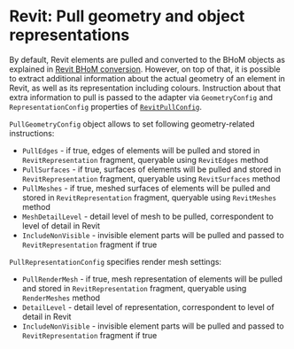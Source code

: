 # Revit: Pull geometry and object representations

By default, Revit elements are pulled and converted to the BHoM objects as explained in [Revit BHoM conversion](Revit-BHoM-conversion). However, on top of that, it is possible to extract additional information about the actual geometry of an element in Revit, as well as its representation including colours. Instruction about that extra information to pull is passed to the adapter via `GeometryConfig` and `RepresentationConfig` properties of [`RevitPullConfig`](Pull-from-Revit-basics#action-config).

`PullGeometryConfig` object allows to set following geometry-related instructions:

- `PullEdges` - if true, edges of elements will be pulled and stored in `RevitRepresentation` fragment, queryable using `RevitEdges` method
- `PullSurfaces` - if true, surfaces of elements will be pulled and stored in `RevitRepresentation` fragment, queryable using `RevitSurfaces` method
- `PullMeshes` - if true, meshed surfaces of elements will be pulled and stored in `RevitRepresentation` fragment, queryable using `RevitMeshes` method
- `MeshDetailLevel` - detail level of mesh to be pulled, correspondent to level of detail in Revit
- `IncludeNonVisible` - invisible element parts will be pulled and passed to `RevitRepresentation` fragment if true

`PullRepresentationConfig` specifies render mesh settings:

- `PullRenderMesh` - if true, mesh representation of elements will be pulled and stored in `RevitRepresentation` fragment, queryable using `RenderMeshes` method
- `DetailLevel` - detail level of representation, correspondent to level of detail in Revit
- `IncludeNonVisible` - invisible element parts will be pulled and passed to `RevitRepresentation` fragment if true

